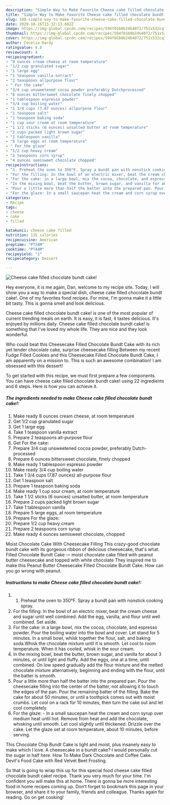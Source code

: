 ```yaml
---
description: "Simple Way to Make Favorite Cheese cake filled chocolate bundt cake!"
title: "Simple Way to Make Favorite Cheese cake filled chocolate bundt cake!"
slug: 188-simple-way-to-make-favorite-cheese-cake-filled-chocolate-bundt-cake
date: 2020-10-16T15:32:13.602Z
image: https://img-global.cpcdn.com/recipes/594f01b0b24b4072/751x532cq70/cheese-cake-filled-chocolate-bundt-cake-recipe-main-photo.jpg
thumbnail: https://img-global.cpcdn.com/recipes/594f01b0b24b4072/751x532cq70/cheese-cake-filled-chocolate-bundt-cake-recipe-main-photo.jpg
cover: https://img-global.cpcdn.com/recipes/594f01b0b24b4072/751x532cq70/cheese-cake-filled-chocolate-bundt-cake-recipe-main-photo.jpg
author: Cecelia Hardy
ratingvalue: 4.8
reviewcount: 4
recipeingredient:
- "8 ounces cream cheese at room temperature"
- "1/2 cup granulated sugar"
- "1 large egg"
- "1 teaspoon vanilla extract"
- "2 teaspoons allpurpose flour"
- " For the cake"
- "3/4 cup unsweetened cocoa powder preferably Dutchprocessed"
- "6 ounces bittersweet chocolate finely chopped"
- "1 tablespoon espresso powder"
- "3/4 cup boiling water"
- "1 3/4 cups (7.87 ounces) allpurpose flour"
- "1 teaspoon salt"
- "1 teaspoon baking soda"
- "1 cup sour cream at room temperature"
- "1 1/2 sticks (6 ounces) unsalted butter at room temperature"
- "2 cups packed light brown sugar"
- "1 tablespoon vanilla"
- "5 large eggs at room temperature"
- " For the glaze"
- "1/2 cup heavy cream"
- "2 teaspoons corn syrup"
- "4 ounces semisweet chocolate chopped"
recipeinstructions:
- "1. Preheat the oven to 350°F. Spray a bundt pan with nonstick cooking spray."
- "For the filling: In the bowl of an electric mixer, beat the cream cheese and sugar until well combined. Add the egg, vanilla, and flour until well combined. Set aside."
- "For the cake: in a large bowl, mix the cocoa, chocolate, and espresso powder. Pour the boiling water into the bowl and cover. Let stand for 5 minutes. In a small bowl, whisk together the flour, salt, and baking soda.Whisk the chocolate mixture until it is smooth. Let cool to room temperature. When it has cooled, whisk in the sour cream."
- "In the mixing bowl, beat the butter, brown sugar, and vanilla for about 3 minutes, or until light and fluffy. Add the eggs, one at a time, until combined. On low speed gradually add the flour mixture and the melted chocolate mixture alternatively, beginning and ending with the flour, until the batter is smooth."
- "Pour a little more than half the batter into the prepared pan. Pour the cheesecake filling into the center of the batter, not allowing it to touch the edges of the pan. Pour the remaining batter of the filling. Bake the cake for about 50 minutes, or until a toothpick comes out with moist crumbs. Let cool on a rack for 10 minutes, then turn the cake out and let cool completely."
- "For the glaze: In a small saucepan heat the cream and corn syrup over medium heat until hot. Remove from heat and add the chocolate, whisking until smooth. Let cool slightly until thickened. Drizzle over the cake. Let the glaze set at room temperature, about 10 minutes, before serving."
categories:
- Recipe
tags:
- cheese
- cake
- filled

katakunci: cheese cake filled 
nutrition: 135 calories
recipecuisine: American
preptime: "PT34M"
cooktime: "PT44M"
recipeyield: "1"
recipecategory: Dessert

---
```



![Cheese cake filled chocolate bundt cake!](https://img-global.cpcdn.com/recipes/594f01b0b24b4072/751x532cq70/cheese-cake-filled-chocolate-bundt-cake-recipe-main-photo.jpg)

Hey everyone, it is me again, Dan, welcome to my recipe site. Today, I will show you a way to make a special dish, cheese cake filled chocolate bundt cake!. One of my favorites food recipes. For mine, I'm gonna make it a little bit tasty. This is gonna smell and look delicious.

Cheese cake filled chocolate bundt cake! is one of the most popular of current trending meals on earth. It is easy, it is fast, it tastes delicious. It's enjoyed by millions daily. Cheese cake filled chocolate bundt cake! is something that I've loved my whole life. They are nice and they look wonderful.

Who could beat this Cheesecake Filled Chocolate Bundt Cake with its rich yet tender chocolate cake, surprise cheesecake filling Between my recent Fudge Filled Cookies and this Cheesecake Filled Chocolate Bundt Cake, I am apparently on a mission to. This is such an awesome combination! I am obsessed with this dessert!


To get started with this recipe, we must first prepare a few components. You can have cheese cake filled chocolate bundt cake! using 22 ingredients and 6 steps. Here is how you can achieve it.

<!--inarticleads1-->

##### The ingredients needed to make Cheese cake filled chocolate bundt cake!:

1. Make ready 8 ounces cream cheese, at room temperature
1. Get 1/2 cup granulated sugar
1. Get 1 large egg
1. Take 1 teaspoon vanilla extract
1. Prepare 2 teaspoons all-purpose flour
1. Get  For the cake:
1. Prepare 3/4 cup unsweetened cocoa powder, preferably Dutch-processed
1. Prepare 6 ounces bittersweet chocolate, finely chopped
1. Make ready 1 tablespoon espresso powder
1. Make ready 3/4 cup boiling water
1. Take 1 3/4 cups (7.87 ounces) all-purpose flour
1. Get 1 teaspoon salt
1. Prepare 1 teaspoon baking soda
1. Make ready 1 cup sour cream, at room temperature
1. Take 1 1/2 sticks (6 ounces) unsalted butter, at room temperature
1. Prepare 2 cups packed light brown sugar
1. Take 1 tablespoon vanilla
1. Prepare 5 large eggs, at room temperature
1. Prepare  For the glaze:
1. Prepare 1/2 cup heavy cream
1. Prepare 2 teaspoons corn syrup
1. Make ready 4 ounces semisweet chocolate, chopped


Moist Chocolate Cake With Cheesecake Filling This crazy-good chocolate bundt cake with its gorgeous ribbon of delicious cheesecake, that&#39;s what. Filled Chocolate Bundt Cake — moist chocolate cake filled with peanut butter cheesecake and topped with white chocolate They inspired me to make this Peanut Butter Cheesecake Filled Chocolate Bundt Cake. How can you go wrong with peanut. 

<!--inarticleads2-->

##### Instructions to make Cheese cake filled chocolate bundt cake!:

1. 1. Preheat the oven to 350°F. Spray a bundt pan with nonstick cooking spray.
1. For the filling: In the bowl of an electric mixer, beat the cream cheese and sugar until well combined. Add the egg, vanilla, and flour until well combined. Set aside.
1. For the cake: in a large bowl, mix the cocoa, chocolate, and espresso powder. Pour the boiling water into the bowl and cover. Let stand for 5 minutes. In a small bowl, whisk together the flour, salt, and baking soda.Whisk the chocolate mixture until it is smooth. Let cool to room temperature. When it has cooled, whisk in the sour cream.
1. In the mixing bowl, beat the butter, brown sugar, and vanilla for about 3 minutes, or until light and fluffy. Add the eggs, one at a time, until combined. On low speed gradually add the flour mixture and the melted chocolate mixture alternatively, beginning and ending with the flour, until the batter is smooth.
1. Pour a little more than half the batter into the prepared pan. Pour the cheesecake filling into the center of the batter, not allowing it to touch the edges of the pan. Pour the remaining batter of the filling. Bake the cake for about 50 minutes, or until a toothpick comes out with moist crumbs. Let cool on a rack for 10 minutes, then turn the cake out and let cool completely.
1. For the glaze: - In a small saucepan heat the cream and corn syrup over medium heat until hot. Remove from heat and add the chocolate, whisking until smooth. Let cool slightly until thickened. Drizzle over the cake. Let the glaze set at room temperature, about 10 minutes, before serving.


This Chocolate Chip Bundt Cake is light and moist, plus insanely easy to make which I love. A cheesecake in a bundt cake? I would personally cut the sugar in half here. How To Make Dark Chocolate and Coffee Cake. Devil&#39;s Food Cake with Red Velvet Beet Frosting. 

So that is going to wrap this up for this special food cheese cake filled chocolate bundt cake! recipe. Thank you very much for your time. I'm confident you will make this at home. There is gonna be more interesting food in home recipes coming up. Don't forget to bookmark this page in your browser, and share it to your family, friends and colleague. Thanks again for reading. Go on get cooking!
